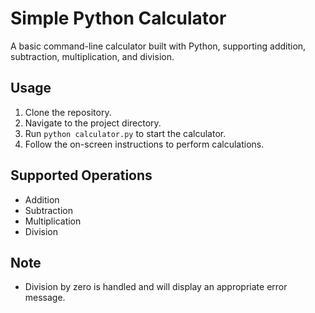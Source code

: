 # Simple Python Calculator

A basic command-line calculator built with Python, supporting addition, subtraction, multiplication, and division.

## Usage

1. Clone the repository.
2. Navigate to the project directory.
3. Run `python calculator.py` to start the calculator.
4. Follow the on-screen instructions to perform calculations.

## Supported Operations

- Addition
- Subtraction
- Multiplication
- Division

## Note

- Division by zero is handled and will display an appropriate error message.
